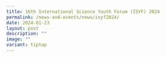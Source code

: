 ```yaml
---
title: 16th International Science Youth Forum (ISYF) 2024
permalink: /news-and-events/news/isyf2024/
date: 2024-01-23
layout: post
description: ""
image: ""
variant: tiptap
---
```

<p></p>